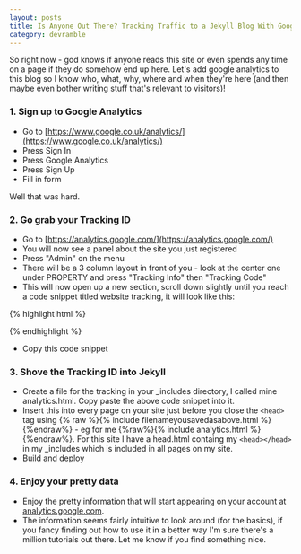 ```yaml
---
layout: posts
title: Is Anyone Out There? Tracking Traffic to a Jekyll Blog With Google Analytics
category: devramble
---
```


So right now - god knows if anyone reads this site or even spends any time on a page if they do somehow end up here. Let's add google analytics to this blog so I know who, what, why, where and when they're here (and then maybe even bother writing stuff that's relevant to visitors)!

### 1. Sign up to Google Analytics

- Go to [https://www.google.co.uk/analytics/](https://www.google.co.uk/analytics/)
- Press Sign In
- Press Google Analytics
- Press Sign Up
- Fill in form

Well that was hard.

### 2. Go grab your Tracking ID

- Go to [https://analytics.google.com/](https://analytics.google.com/)
- You will now see a panel about the site you just registered
- Press "Admin" on the menu
- There will be a 3 column layout in front of you - look at the center one under PROPERTY and press "Tracking Info" then "Tracking Code"
- This will now open up a new section, scroll down slightly until you reach a code snippet titled website tracking, it will look like this:

{% highlight html %}
<script>
  (function(i,s,o,g,r,a,m){i['GoogleAnalyticsObject']=r;i[r]=i[r]||function(){
  (i[r].q=i[r].q||[]).push(arguments)},i[r].l=1*new Date();a=s.createElement(o),
  m=s.getElementsByTagName(o)[0];a.async=1;a.src=g;m.parentNode.insertBefore(a,m)
  })(window,document,'script','//www.google-analytics.com/analytics.js','ga');

  ga('create', 'ID#', 'auto');
  ga('send', 'pageview');

</script>
{% endhighlight %}

- Copy this code snippet

### 3. Shove the Tracking ID into Jekyll

- Create a file for the tracking in your _includes directory, I called mine analytics.html. Copy paste the above code snippet into it.
- Insert this into every page on your site just before you close the `<head>` tag using {% raw %}{% include filenameyousavedasabove.html %}{%endraw%} - eg for me {%raw%}{% include analytics.html %}{%endraw%}. For this site I have a head.html containg my `<head></head>` in my _includes which is included in all pages on my site.
- Build and deploy

### 4. Enjoy your pretty data

- Enjoy the pretty information that will start appearing on your account at [analytics.google.com](analytics.google.com). 
- The information seems fairly intuitive to look around (for the basics), if you fancy finding out how to use it in a better way I'm sure there's a million tutorials out there. Let me know if you find something nice.